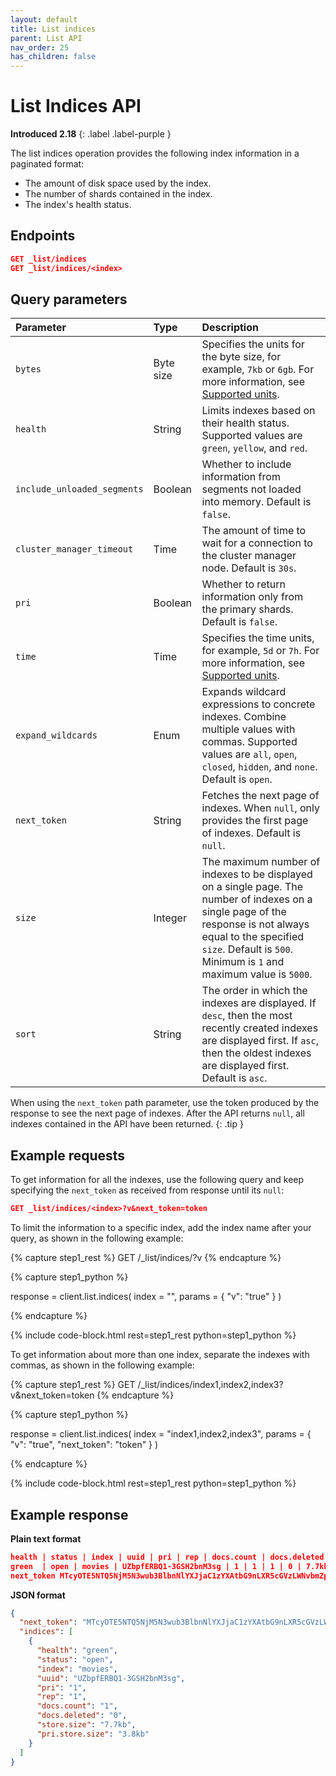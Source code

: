 ```yaml
---
layout: default
title: List indices 
parent: List API
nav_order: 25
has_children: false
---
```


# List Indices API
**Introduced 2.18**
{: .label .label-purple }

The list indices operation provides the following index information in a paginated format: 

- The amount of disk space used by the index. 
- The number of shards contained in the index. 
- The index's health status.

## Endpoints

```json
GET _list/indices
GET _list/indices/<index>
```

## Query parameters

Parameter | Type | Description
:--- | :--- | :---
`bytes` | Byte size | Specifies the units for the byte size, for example, `7kb` or `6gb`. For more information, see [Supported units]({{site.url}}{{site.baseurl}}/opensearch/units/).
`health` | String | Limits indexes based on their health status. Supported values are `green`, `yellow`, and `red`.
`include_unloaded_segments` | Boolean | Whether to include information from segments not loaded into memory. Default is `false`.
`cluster_manager_timeout` | Time | The amount of time to wait for a connection to the cluster manager node. Default is `30s`.
`pri` | Boolean | Whether to return information only from the primary shards. Default is `false`.
`time` | Time | Specifies the time units, for example, `5d` or `7h`. For more information, see [Supported units]({{site.url}}{{site.baseurl}}/opensearch/units/).
`expand_wildcards` | Enum | Expands wildcard expressions to concrete indexes. Combine multiple values with commas. Supported values are `all`, `open`, `closed`, `hidden`, and `none`. Default is `open`.
`next_token` | String | Fetches the next page of indexes. When `null`, only provides the first page of indexes. Default is `null`. 
`size` | Integer | The maximum number of indexes to be displayed on a single page. The number of indexes on a single page of the response is not always equal to the specified `size`. Default is `500`. Minimum is `1` and maximum value is `5000`.
`sort` | String | The order in which the indexes are displayed. If `desc`, then the most recently created indexes are displayed first. If `asc`, then the oldest indexes are displayed first. Default is `asc`.

When using the `next_token` path parameter, use the token produced by the response to see the next page of indexes. After the API returns `null`, all indexes contained in the API have been returned.
{: .tip }


## Example requests

To get information for all the indexes, use the following query and keep specifying the `next_token` as received from response until its `null`:

```json
GET _list/indices/<index>?v&next_token=token
```


To limit the information to a specific index, add the index name after your query, as shown in the following example:

<!-- spec_insert_start
component: example_code
rest: GET /_list/indices/<index>?v
-->
{% capture step1_rest %}
GET /_list/indices/<index>?v
{% endcapture %}

{% capture step1_python %}


response = client.list.indices(
  index = "<index>",
  params = { "v": "true" }
)

{% endcapture %}

{% include code-block.html
    rest=step1_rest
    python=step1_python %}
<!-- spec_insert_end -->

To get information about more than one index, separate the indexes with commas, as shown in the following example:

<!-- spec_insert_start
component: example_code
rest: GET /_list/indices/index1,index2,index3?v&next_token=token
-->
{% capture step1_rest %}
GET /_list/indices/index1,index2,index3?v&next_token=token
{% endcapture %}

{% capture step1_python %}


response = client.list.indices(
  index = "index1,index2,index3",
  params = { "v": "true", "next_token": "token" }
)

{% endcapture %}

{% include code-block.html
    rest=step1_rest
    python=step1_python %}
<!-- spec_insert_end -->


## Example response

**Plain text format**

```json
health | status | index | uuid | pri | rep | docs.count | docs.deleted | store.size | pri.store.size
green  | open | movies | UZbpfERBQ1-3GSH2bnM3sg | 1 | 1 | 1 | 0 | 7.7kb | 3.8kb
next_token MTcyOTE5NTQ5NjM5N3wub3BlbnNlYXJjaC1zYXAtbG9nLXR5cGVzLWNvbmZpZw==
```

**JSON format**

```json
{
  "next_token": "MTcyOTE5NTQ5NjM5N3wub3BlbnNlYXJjaC1zYXAtbG9nLXR5cGVzLWNvbmZpZw==",
  "indices": [
    {
      "health": "green",
      "status": "open",
      "index": "movies",
      "uuid": "UZbpfERBQ1-3GSH2bnM3sg",
      "pri": "1",
      "rep": "1",
      "docs.count": "1",
      "docs.deleted": "0",
      "store.size": "7.7kb",
      "pri.store.size": "3.8kb"
    }
  ]
}
```
